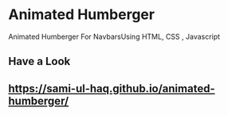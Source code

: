 # Animated Humberger
Animated Humberger For NavbarsUsing HTML, CSS , Javascript

## Have a Look
## https://sami-ul-haq.github.io/animated-humberger/
